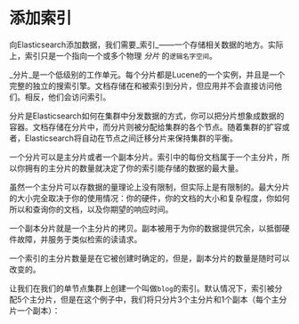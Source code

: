 # 添加索引

向Elasticsearch添加数据，我们需要_索引_——一个存储相关数据的地方。实际上，索引只是一个指向一个或多个物理 _分片_ 的`逻辑名字空间`。

_分片_是一个低级别的工作单元。每个分片都是Lucene的一个实例，并且是一个完整的独立的搜索引擎。文档存储在和被索引到分片，但应用并不会直接访问他们。相反，他们会访问索引。

分片是Elasticsearch如何在集群中分发数据的方式，你可以把分片想象成数据的容器。文档存储在分片中，而分片则被分配给集群的各个节点。随着集群的扩容或者，Elasticsearch将自动在节点之间迁移分片来保持集群的平衡。

一个分片可以是主分片或者一个副本分片。索引中的每份文档属于一个主分片，所以你拥有的主分片的数量就决定了你的索引能存储的数据的最大量。

虽然一个主分片可以存数据的量理论上没有限制，但实际上是有限制的。最大分片的大小完全取决于你的使用情况：你的硬件，你的文档的大小和复杂程度，你如何所以和查询你的文档，以及你期望的响应时间。

一个副本分片就是一个主分片的拷贝。副本被用于为你的数据提供冗余，以抵御硬件故障，并服务于类似检索的读请求。

一个索引的主分片数量是在它被创建时确定的，但是，副本分片的数量是随时可以改变的。

让我们在我们的单节点集群上创建一个叫做`blog`的索引。默认情况下，索引被分配5个主分片，但是在这个例子中，我们将只分片3个主分片和1个副本（每个主分片一个副本）：
